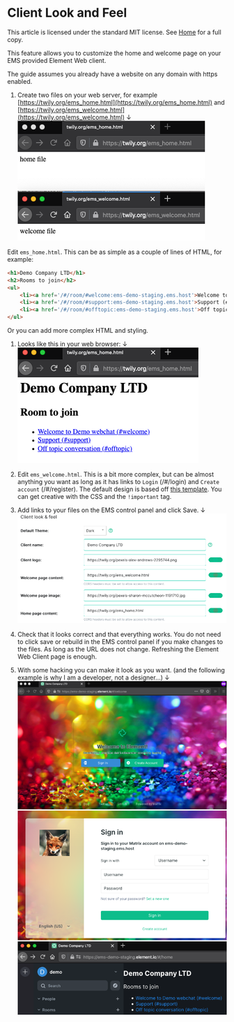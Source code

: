 # Client Look and Feel

This article is licensed under the standard MIT license. See [Home](index.md) for a full copy.

This feature allows you to customize the home and welcome page on your EMS provided Element Web client.

The guide assumes you already have a website on any domain with https enabled.

1. Create two files on your web server, for example [https://twily.org/ems_home.html](https://twily.org/ems_home.html) and [https://twily.org/ems_welcome.html](https://twily.org/ems_welcome.html) &#8595;<br />
    ![](images/Screen%20Shot%202020-09-15%20at%2011.01.00%20AM.png)

  Edit `ems_home.html`. This can be as simple as a couple of lines of HTML, for example:  
  ```html
  <h1>Demo Company LTD</h1>
  <h2>Rooms to join</h2>
  <ul>
      <li><a href='/#/room/#welcome:ems-demo-staging.ems.host'>Welcome to Demo web chat (#welcome)</a></li>
      <li><a href='/#/room/#support:ems-demo-staging.ems.host'>Support (#support)</a></li>
      <li><a href='/#/room/#offtopic:ems-demo-staging.ems.host'>Off topic conversation (#offtopic)</a></li>
  </ul>
  ```
  Or you can add more complex HTML and styling.

1. Looks like this in your web browser: &#8595;<br />
    ![](images/Screen%20Shot%202020-09-15%20at%2011.02.57%20AM.png)

1. Edit `ems_welcome.html`. This is a bit more complex, but can be almost anything you want as long as it has links to `Login` (/#/login) and `Create account` (/#/register). The default design is based off [this template](https://github.com/vector-im/element-web/blob/master/res/welcome.html). You can get creative with the CSS and the `!important` tag.

1. Add links to your files on the EMS control panel and click Save. &#8595;<br /> 
![](images/Screen%20Shot%202020-09-15%20at%2011.21.45%20AM.png)

1. Check that it looks correct and that everything works. You do not need to click save or rebuild in the EMS control panel if you make changes to the files. As long as the URL does not change. Refreshing the Element Web Client page is enough.

1. With some hacking you can make it look as you want. (and the following example is why I am a developer, not a designer...) &#8595;<br />
![](images/Screen%20Shot%202020-09-15%20at%2011.37.18%20AM.png)  
![](images/Screen%20Shot%202020-09-15%20at%2011.38.54%20AM.png)  
![](images/Screen%20Shot%202020-09-15%20at%2011.42.57%20AM.png)
